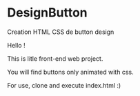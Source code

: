# DesignButton
Creation HTML CSS de button design

Hello ! 

This is litle front-end web project.

You will find buttons only animated with css.

For use, clone and execute index.html :) 

